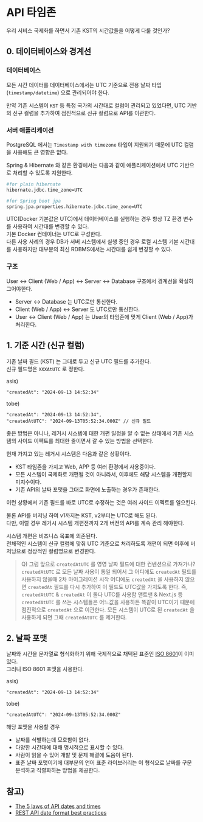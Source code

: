 # API 타임존

우리 서비스
국제화를 하면서 기존 KST의 시간값들을 어떻게 다룰 것인가?

## 0. 데이터베이스와 경계선

### 데이터베이스

모든 시간 데이터를 데이터베이스에서는 UTC 기준으로 전용 날짜 타입 (`timestamp/datetime`) 으로 관리되어야 한다.  
  
만약 기존 시스템이 `KST` 등 특정 국가의 시간대로 컬럼이 관리되고 있었다면, UTC 기반의 신규 컬럼을 추가하여 점진적으로 신규 컬럼으로 API를 이관한다.  

### 서버 애플리케이션

PostgreSQL 에서는 `Timestamp with timezone` 타입이 지원되기 때문에 UTC 컬럼을 사용해도 큰 영향은 없다.  
  
Spring & Hibernate 와 같은 환경에서는 다음과 같이 애플리케이션에서 UTC 기반으로 처리할 수 있도록 지원한다.

```bash
#for plain hibernate
hibernate.jdbc.time_zone=UTC

#for Spring boot jpa
spring.jpa.properties.hibernate.jdbc.time_zone=UTC
```

UTC(Docker 기본값은 UTC)에서 데이터베이스를 실행하는 경우 항상 TZ 환경 변수를 사용하여 시간대를 변경할 수 있다.  
기본 Docker 컨테이너는 UTC로 구성한다.  
다른 사용 사례의 경우 DB가 서버 시스템에서 실행 중인 경우 로컬 시스템 기본 시간대를 사용하지만 대부분의 최신 RDBMS에서는 시간대를 쉽게 변경할 수 있다.

### 구조

User <-> Client (Web / App) <-> Server <-> Database 구조에서 경계선을 확실히 그어야한다.  
  
- Server <-> Database 는 UTC로만 통신한다.
- Client (Web / App) <-> Server 도 UTC로만 통신한다.
- User <-> Client (Web / App) 는 User의 타임존에 맞게 Client (Web / App)가 처리한다.


## 1. 기준 시간 (신규 컬럼)

기존 날짜 필드 (KST) 는 그대로 두고 신규 UTC 필드를 추가한다.  
신규 필드명은 `XXXAtUTC` 로 정한다.

asis)

```
"createdAt": "2024-09-13 14:52:34"
```

tobe)

```
"createdAt": "2024-09-13 14:52:34",
"createdAtUTC": "2024-09-13T05:52:34.000Z" // 신규 필드
```

좋은 방법은 아니나, 레거시 시스템에 대한 개편 일정을 알 수 없는 상태에서 기존 시스템의 사이드 이펙트를 최대한 줄이면서 갈 수 있는 방법을 선택한다.  
  
현재 가지고 있는 레거시 시스템은 다음과 같은 상황이다.

- KST 타임존을 가지고 Web, APP 등 여러 환경에서 사용중이다.
- 모든 시스템이 국제화로 개편될 것이 아니라서, 이후에도 해당 시스템을 개편할지 미지수이다.
- 기존 API의 날짜 포맷을 그대로 화면에 노출하는 경우가 존재한다.

이런 상황에서 기존 필드를 바로 UTC로 수정하는 것은 여러 사이드 이펙트를 일으킨다.  
  
물론 API를 버저닝 하여 v1까지는 KST, v2부터는 UTC로 해도 된다.  
다만, 이럴 경우 레거시 시스템 개편전까지 2개 버전의 API를 계속 관리 해야한다.  
  
시스템 개편은 비즈니스 목표에 의존된다.  
전체적인 시스템이 신규 컬럼에 맞춰 UTC 기준으로 처리하도록 개편이 되면 이후에 버저닝으로 정상적인 컬럼명으로 변경한다.

> Q) 그럼 앞으로 `createdAtUTC` 를 영영 날짜 필드에 대한 컨벤션으로 가져가나?  
> `createdAtUTC` 로 모든 날짜 사용이 통일 되어서 그 어디에도 `createdAt` 필드를 사용하지 않을때 2차 마이그레이션 시작
> 어디에도 `createdAt` 을 사용하지 않으면 `createdAt` 필드를 다시 추가하여 이 필드도 UTC값을 가지도록 한다.
> 즉, `createdAtUTC` & `createdAt` 이 둘다 UTC를 사용함
앤트맨 & Next.js 등 `createdAtUTC` 를 쓰는 시스템들은 어느값을 사용하든 똑같이 UTC이기 때문에 점진적으로 `createdAt` 으로 이관한다.
모든 시스템이 UTC로 된 `createdAt` 을 사용하게 되면 그때 `createdAtUTC` 를 제거한다.

## 2. 날짜 포맷

날짜와 시간을 문자열로 형식화하기 위해 국제적으로 채택된 표준인 [ISO 8601](https://en.wikipedia.org/wiki/ISO_8601)이 이미 있다.  
그러니 ISO 8601 포맷을 사용한다.

asis)

```
"createdAt": "2024-09-13 14:52:34"
```

tobe)

```
"createdAtUTC": "2024-09-13T05:52:34.000Z" 
```

해당 포맷을 사용할 경우 

- 날짜를 식별하는데 모호함이 없다.
- 다양한 시간대에 대해 명시적으로 표시할 수 있다.
- 사람이 읽을 수 있어 개발 및 문제 해결에 도움이 된다.
- 표준 날짜 포맷이기에 대부분의 언어 표준 라이브러리는 이 형식으로 날짜를 구문 분석하고 직렬화하는 방법을 제공한다.

 

## 참고)

- [The 5 laws of API dates and times](https://apiux.com/2013/03/20/5-laws-api-dates-and-times/) 
- [REST API date format best practices](https://criteria.sh/blog/rest-api-date-format-best-practices) 
